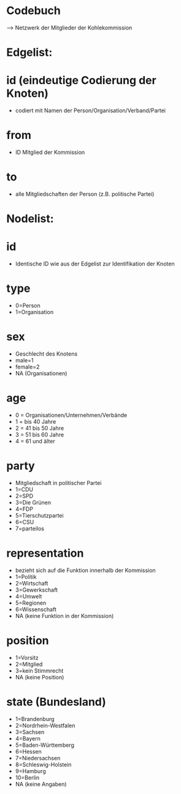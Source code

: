 # Codebuch 
--> Netzwerk der Mitglieder der Kohlekommission

# Edgelist:

# id (eindeutige Codierung der Knoten)
- codiert mit Namen der Person/Organisation/Verband/Partei

# from 
- ID Mitglied der Kommission

# to
- alle Mitgliedschaften der Person (z.B. politische Partei)

# Nodelist: 

# id
- Identische ID wie aus der Edgelist zur Identifikation der Knoten 

# type
- 0=Person
- 1=Organisation

# sex 
- Geschlecht des Knotens 
- male=1 
- female=2 
- NA (Organisationen)

# age 
- 0 = Organisationen/Unternehmen/Verbände
- 1 = bis 40 Jahre
- 2 = 41 bis 50 Jahre
- 3 = 51 bis 60 Jahre
- 4 = 61 und älter
 
# party 
- Mitgliedschaft in politischer Partei
- 1=CDU
- 2=SPD
- 3=Die Grünen
- 4=FDP
- 5=Tierschutzpartei
- 6=CSU
- 7=parteilos
 
# representation 
- bezieht sich auf die Funktion innerhalb der Kommission
- 1=Politik
- 2=Wirtschaft
- 3=Gewerkschaft
- 4=Umwelt 
- 5=Regionen
- 6=Wissenschaft
- NA (keine Funktion in der Kommission)

# position
- 1=Vorsitz
- 2=Mitglied
- 3=kein Stimmrecht
- NA (keine Position) 

# state (Bundesland)
- 1=Brandenburg 
- 2=Nordrhein-Westfalen 
- 3=Sachsen 
- 4=Bayern 
- 5=Baden-Württemberg
- 6=Hessen 
- 7=Niedersachsen
- 8=Schleswig-Holstein 
- 9=Hamburg
- 10=Berlin
- NA (keine Angaben)
